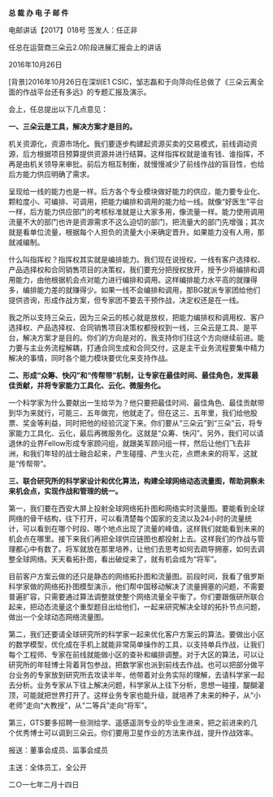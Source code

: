 **总 裁 办 电 子 邮 件**

 

电邮讲话【2017】018号           签发人：任正非

 

任总在运营商三朵云2.0阶段进展汇报会上的讲话

 

2016年10月26日

[背景]2016年10月26日在深圳E1 CSIC，邹志磊和于向萍向任总做了《三朵云离全面的作战平台还有多远》的专题汇报及演示。

会上，任总提出以下几点意见：

**一、三朵云是工具，解决方案才是目的。**

机关资源化，资源市场化。我们要逐步构建起资源买卖的交易模式，前线调动资源，后方根据项目预算提供资源并进行结算。这样指挥权就是谁有钱、谁指挥，不再是由机关领导来审批。前后方相互制衡，就慢慢减少了前线作战的盲目性，也给后方能力供应明确了需求。

呈现给一线的能力也是一样。后方各个专业模块做好能力的供应，能力要专业化、颗粒度小、可编排、可调用，把能力编排和调用的能力给一线。就像“好医生”平台一样，后方能力供应部门的考核标准就是让大家多用，像流量一样。能力使用调用流量不大的部门也许是资源需求不这么迫切的部门，把流量大的部门先增强；其次就是看单位流量，根据每个人担负的流量大小来确定晋升。如果能力没有人用，那就减编制。

什么叫指挥权？指挥权其实就是编排能力。我们现在说授权，一线有客户选择权、产品选择权和合同销售项目的决策权，我们要充分把授权放开，授予少将编排和调用能力，由他根据机会点对能力进行编排和调用。这样编排能力水平高的就赚得多，编排能力差的就赚得少。如果一线不会编排和调用，那BG就派专家团给他们提供咨询，形成作战方案，但专家团不要去干预作战，决定权还是在一线。

我之所以支持三朵云，因为三朵云的核心就是放权，把能力编排权和调用权、客户选择权、产品选择权、合同销售项目决策权都授权到一线，三朵云是工具、是平台，解决方案才是目的。你们的方向是对的，我支持你们往这个方向继续前进。能力要与主业务流程解耦，打通合同生成和合同交付，这是主干业务流程要集中精力解决的事情，同时各个能力模块要优化来支持作战。



 

**二、形成“众筹、快闪”和“传帮带”机制，让专家在最佳时间、最佳角色，发挥最佳贡献，并将专家能力工具化、云化、微服务化。**

一个科学家为什么要献出一生给华为？他只要把最佳时间、最佳角色、最佳贡献带到华为来就行，可能三、五年做完，他就走了。但在这三、五年里，我们给他股票、奖金等利益，同时把他的经验沉淀下来。你们要从“三朵云”到“三朵”云，将专家能力工具化、云化，最后再微服务化。这就是“众筹、快闪”。另外，我们可以请退休的业界Fellow形成专家顾问组，就跟美军顾问组一样，然后让他们飞去非洲，和我们年轻的战士融合起来，产生碰撞、产生火花，点燃未来的将军，这就是“传帮带”。

 



**三、联合研究所的科学家设计和优化算法，构建全球网络动态流量图，帮助洞察未来机会点，实现作战和管理的统一。**

第一，我们要在西安大屏上投射全球网络拓扑图和网络实时流量图。要能看到全球网络的骨干结构，往下打开，可以看清楚每个国家的支流以及24小时的流量统计，可以看到在哪个时段、哪个地点出现了流量的峰值，这样我们就能看到未来的机会点在哪里。接下来我们再把全球供应链图也都投射上去。这样我们的作战与管理都心中有数了。将军就放在那里培养，让他们去思考如何去疏导拥塞，如何去调整全球网络。天天看拓扑图，看出破绽来了，就有机会成为“将军”。

目前客户方案云做的还只是静态的网络拓扑图和流量图。前段时间，我看了俄罗斯科学家做的网络拓扑图模型演示，他们帮中国移动解决了流量拥塞的问题，不需要普遍扩容，只需要通过算法调整就使整个网络流量全平衡了。你们要跟俄研所联合起来，把动态流量这个重型题目出给他们，一起来研究解决全球的拓扑节点问题，做出一个全球动态网络流量图。

第二，我们还要请全球研究所的科学家一起来优化客户方案云的算法。要做出小区的数学模型，优化成在手机上就能非常简单操作的工具，以支持单兵作战，让我们每个工程师、专家在前线就能做小区的查补和编排调整。对于大区的算法，可以让研究所的年轻博士背着背包参战，把数学家也派到前线去作战。也可以把部分做平台业务的专家放到研究所去攻读半年，他带着对业务实际的理解，去请科学家一起去分析。业务专家从下往上解决问题，科学家从上往下分析，思想一碰撞，醍醐灌顶，可能就把世界打开了。这样业务专家也能升级，就培养了未来的种子，从“小老师”走向“大教授”，从“二等兵”走向“将军”。

第三，GTS要多招聘一些测绘学、遥感遥测专业的毕业生进来，把之前进来的几个优秀博士可以调到三朵云。你们要用卫星作业的方法来作战，提升作战效率。

 









报送：董事会成员、监事会成员

主送：全体员工，全公开

二○一七年二月十四日